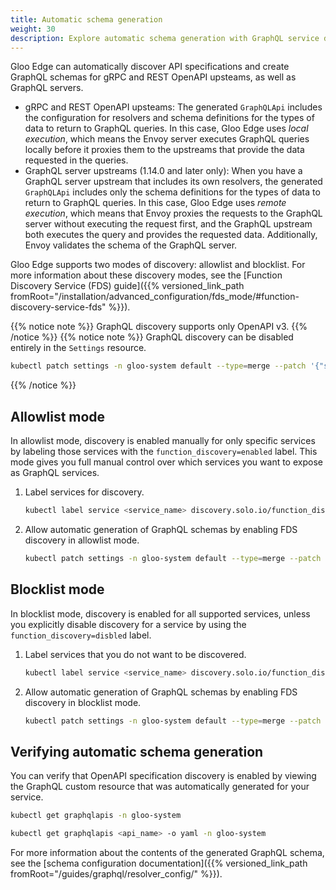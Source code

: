 ```yaml
---
title: Automatic schema generation
weight: 30
description: Explore automatic schema generation with GraphQL service discovery.
---
```


Gloo Edge can automatically discover API specifications and create GraphQL schemas for gRPC and REST OpenAPI upsteams, as well as GraphQL servers.
* gRPC and REST OpenAPI upsteams: The generated `GraphQLApi` includes the configuration for resolvers and schema definitions for the types of data to return to GraphQL queries. In this case, Gloo Edge uses _local execution_, which means the Envoy server executes GraphQL queries locally before it proxies them to the upstreams that provide the data requested in the queries.
* GraphQL server upstreams (1.14.0 and later only): When you have a GraphQL server upstream that includes its own resolvers, the generated `GraphQLApi` includes only the schema definitions for the types of data to return to GraphQL queries. In this case, Gloo Edge uses _remote execution_, which means that Envoy proxies the requests to the GraphQL server without executing the request first, and the GraphQL upstream both executes the query and provides the requested data. Additionally, Envoy validates the schema of the GraphQL server.

Gloo Edge supports two modes of discovery: allowlist and blocklist. For more information about these discovery modes, see the [Function Discovery Service (FDS) guide]({{% versioned_link_path fromRoot="/installation/advanced_configuration/fds_mode/#function-discovery-service-fds" %}}).

{{% notice note %}}
GraphQL discovery supports only OpenAPI v3.
{{% /notice %}}
{{% notice note %}}
GraphQL discovery can be disabled entirely in the `Settings` resource.
```sh
kubectl patch settings -n gloo-system default --type=merge --patch '{"spec":{"discovery":{"fdsOptions":{"graphqlEnabled":"false"}}}}'
```
{{% /notice %}}

## Allowlist mode

In allowlist mode, discovery is enabled manually for only specific services by labeling those services with the `function_discovery=enabled` label. This mode gives you full manual control over which services you want to expose as GraphQL services.

1. Label services for discovery.
   ```sh
   kubectl label service <service_name> discovery.solo.io/function_discovery=enabled
   ```

2. Allow automatic generation of GraphQL schemas by enabling FDS discovery in allowlist mode.
   ```sh
   kubectl patch settings -n gloo-system default --type=merge --patch '{"spec":{"discovery":{"fdsMode":"WHITELIST"}}}'
   ```

## Blocklist mode

In blocklist mode, discovery is enabled for all supported services, unless you explicitly disable discovery for a service by using the `function_discovery=disbled` label.

1. Label services that you do not want to be discovered.
   ```sh
   kubectl label service <service_name> discovery.solo.io/function_discovery=disabled
   ```

2. Allow automatic generation of GraphQL schemas by enabling FDS discovery in blocklist mode.
   ```sh
   kubectl patch settings -n gloo-system default --type=merge --patch '{"spec":{"discovery":{"fdsMode":"BLACKLIST"}}}'
   ```

## Verifying automatic schema generation

You can verify that OpenAPI specification discovery is enabled by viewing the GraphQL custom resource that was automatically generated for your service.
```sh
kubectl get graphqlapis -n gloo-system
```
```sh
kubectl get graphqlapis <api_name> -o yaml -n gloo-system
```

For more information about the contents of the generated GraphQL schema, see the [schema configuration documentation]({{% versioned_link_path fromRoot="/guides/graphql/resolver_config/" %}}).
